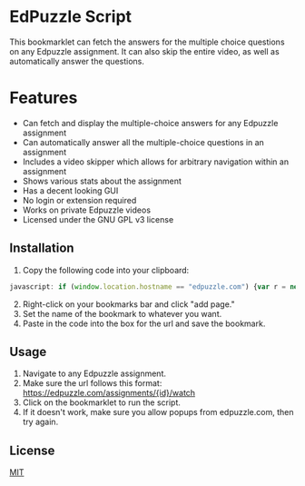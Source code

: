 # EdPuzzle Script

This bookmarklet can fetch the answers for the multiple choice questions on any Edpuzzle assignment. It can also skip the entire video, as well as automatically answer the questions.

# Features
- Can fetch and display the multiple-choice answers for any Edpuzzle assignment
- Can automatically answer all the multiple-choice questions in an assignment
- Includes a video skipper which allows for arbitrary navigation within an assignment
- Shows various stats about the assignment
- Has a decent looking GUI
- No login or extension required
- Works on private Edpuzzle videos
- Licensed under the GNU GPL v3 license

## Installation
1. Copy the following code into your clipboard:
```javascript
javascript: if (window.location.hostname == "edpuzzle.com") {var r = new XMLHttpRequest(); r.open("GET", "https://cdn.jsdelivr.net/gh/ading2210/edpuzzle-answers@latest/script.js", true); r.addEventListener("load", function(){eval(this.responseText);}); r.send();} else {alert("Please run this on https://edpuzzle.com/assignments/[assignment_id]/watch")}
```
2. Right-click on your bookmarks bar and click "add page."
3. Set the name of the bookmark to whatever you want.
4. Paste in the code into the box for the url and save the bookmark.

## Usage
1. Navigate to any Edpuzzle assignment.
2. Make sure the url follows this format: https://edpuzzle.com/assignments/{id}/watch
3. Click on the bookmarklet to run the script.
4. If it doesn't work, make sure you allow popups from edpuzzle.com, then try again.

## License
[MIT](https://choosealicense.com/licenses/mit/)
